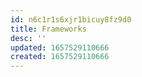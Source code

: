 ```yaml
---
id: n6c1r1s6xjr1bicuy8fz9d0
title: Frameworks
desc: ''
updated: 1657529110666
created: 1657529110666
---
```


